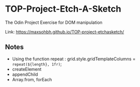 # TOP-Project-Etch-A-Sketch

The Odin Project Exercise for DOM manipulation

Link: https://maxsohbh.github.io/TOP-project-etchasketch/

## Notes
- Using the function repeat : grid.style.gridTemplateColumns = `repeat(${length}, 1fr)`;
- createElement
- appendChild
- Array.from, forEach


